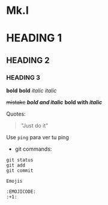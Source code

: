 # Mk.I
# HEADING 1
## HEADING 2
### HEADING 3
__bold__ **bold** _italic_ *italic*

~~mistake~~ ***bold and italic*** **bold with _italic_**

Quotes:

> "Just do it"

Use `ping` para ver tu ping

- git commands:
````
git status
git add
git commit

Emojis

:EMOJICODE:
:+1:
